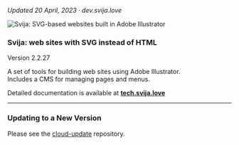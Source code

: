 *Updated 20 April, 2023 ·  dev.svija.love*

![Svija: SVG-based websites built in Adobe Illustrator][logo]

[logo]: http://files.svija.love/github/readme-logo.png "Svija: SVG-based websites built in Adobe Illustrator"

### Svija: web sites with SVG instead of HTML

Version 2.2.27

A set of tools for building web sites using Adobe Illustrator.  
Includes a CMS for managing pages and menus.

Detailed documentation is available at **[tech.svija.love][1]**

---
### Updating to a New Version

Please see the [cloud-update][2] repository.

[1]: https://tech.svija.love "Visit the documentation site"
[2]: https://github.com/svijalove/admin-update
